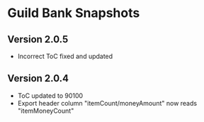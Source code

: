 # Guild Bank Snapshots
## Version 2.0.5
- Incorrect ToC fixed and updated

## Version 2.0.4
- ToC updated to 90100
- Export header column "itemCount/moneyAmount" now reads "itemMoneyCount"